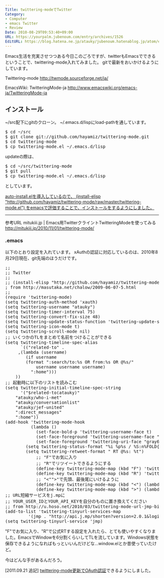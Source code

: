 ```yaml
---
Title: twittering-modeでTwitter
Category:
- Computer
- emacs Twitter
- Review
Date: 2010-08-29T09:53:40+09:00
URL: https://yourpalm.jubenoum.com/entry/archives/1526
EditURL: https://blog.hatena.ne.jp/atauky/jubenoum.hatenablog.jp/atom/entry/6653458415120890065
---
```


Emacs生活を充実させつつある今日このごろですが、twitterもEmacsでできるということで、twittering-mode入れてみました。
gitで最新をおいかけるようにしています。

Twittering-mode
<a href="http://twmode.sourceforge.net/ja/" title="Twittering-mode">http://twmode.sourceforge.net/ja/</a>

EmacsWiki: TwitteringMode-ja
<a href="http://www.emacswiki.org/emacs-ja/TwitteringMode-ja" title="EmacsWiki: TwitteringMode-ja">http://www.emacswiki.org/emacs-ja/TwitteringMode-ja</a>


<h2>インストール</h2>
~/src配下にgitのクローン。
~/.emacs.d/lispにload-pathを通しています。

<pre>
$ cd ~/src
$ git clone git://github.com/hayamiz/twittering-mode.git
$ cd twittering-mode
$ cp twittering-mode.el ~/.emacs.d/lisp
</pre>

updateの際は、
<pre>
$ cd ~/src/twittering-mode
$ git pull
$ cp twittering-mode.el ~/.emacs.d/lisp
</pre>
としています。

<ins datetime="2010-11-01T15:18:55+00:00">auto-install.elを導入しているので、
(install-elisp "http://github.com/hayamiz/twittering-mode/raw/master/twittering-mode.el")
をemacsで評価することで、インストールをするようにしました。
</ins>

<hr />

参考URL
mitukiii.jp | Emacs用TwitterクライントTwitteringModeを使ってみる
<a href="http://mitukiii.jp/2010/11/01/twittering-mode/" title="mitukiii.jp | Emacs用TwitterクライントTwitteringModeを使ってみる">http://mitukiii.jp/2010/11/01/twittering-mode/</a>


<h3>.emacs</h3>

以下のとおり設定を入れています。
xAuthの認証に対応しているのは、2010年8月29日現在、git先端のほうだけです。

<pre>
;;
;; Twitter
;;
;; (install-elisp "http://github.com/hayamiz/twittering-mode/raw/master/twittering-mode.el")
; from http://masutaka.net/chalow/2009-06-07-5.html
;;
(require 'twittering-mode)
(setq twittering-auth-method 'xauth)
(setq twittering-username "atauky")
(setq twittering-timer-interval 75)
(setq twittering-convert-fix-size 48)
(setq twittering-update-status-function 'twittering-update-status-from-pop-up-buffer)
(setq twittering-icon-mode t)
(setq twittering-scroll-mode nil)
;; いくつかのTLをまとめて名前をつけることができる
(setq twittering-timeline-spec-alias
      `(("related-to" .
	 ,(lambda (username)
	    (if username
		(format ":search/to:%s OR from:%s OR @%s/"
			username username username)
	      ":home")))
	))
;; 起動時に以下のリストを読みこむ
(setq twittering-initial-timeline-spec-string 
      '("$related-to(atauky)"
	"atauky/who-i-met" 
	"atauky/conversationlist" 
	"atauky/jef-united" 
	":direct_messages"
	":home"))
(add-hook 'twittering-mode-hook
          (lambda ()
            (set-face-bold-p 'twittering-username-face t)
            (set-face-foreground 'twittering-username-face "DeepSkyBlue3")
            (set-face-foreground 'twittering-uri-face "gray60")
	    (setq twittering-status-format "%i %p%s / %S:n%FOLD{%T}n%r %R [%@]")
	    (setq twittering-retweet-format " RT @%s: %t")
            ;; "F"でお気に入り
            ;; "R"でリツイートできるようにする
            (define-key twittering-mode-map (kbd "F") 'twittering-favorite)
            (define-key twittering-mode-map (kbd "R") 'twittering-native-retweet)
            ;; "<"">"で先頭、最後尾にいけるように
            (define-key twittering-mode-map (kbd "<") (lambda () (interactive) (goto-char (point-min))))
            (define-key twittering-mode-map (kbd ">") (lambda () (interactive) (goto-char (point-max))))))
;; URL短縮サービスをj.mpに
;; YOUR_USER_IDとYOUR_API_KEYを自分のものに置き換えてください
;; from http://u.hoso.net/2010/03/twittering-mode-url-jmp-bitly.html
(add-to-list 'twittering-tinyurl-services-map
	     '(jmp . "http://api.j.mp/shorten?version=2.0.1&login=YOUR_USER_ID&apiKey=YOUR_API_KEY&format=text&longUrl="))
(setq twittering-tinyurl-service 'jmp)
</pre>

"F"でお気に入り、"R"で公式RTする設定を入れたら、とても使いやすくなりました。EmacsでWindowを6分割くらいしてTLを流しています。Windows状態を保存できるようになればもっといいんだけどな…window.elとか昔使っていたけど。

今はどんな手があるんだろう。

[2011.09.21 追記]
<a href="http://yourpalm.jubenoum.com/2011/09/twittering-mode%e6%9b%b4%e6%96%b0%e3%81%a7oauth%e8%aa%8d%e8%a8%bc/" title="twittering-mode更新でOAuth認証 | 君のてのひらから">twittering-mode更新でOAuth認証</a>できるようにしました。
